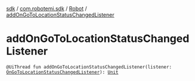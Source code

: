 [sdk](../../index.md) / [com.robotemi.sdk](../index.md) / [Robot](index.md) / [addOnGoToLocationStatusChangedListener](./add-on-go-to-location-status-changed-listener.md)

# addOnGoToLocationStatusChangedListener

`@UiThread fun addOnGoToLocationStatusChangedListener(listener: `[`OnGoToLocationStatusChangedListener`](../../com.robotemi.sdk.listeners/-on-go-to-location-status-changed-listener/index.md)`): `[`Unit`](https://kotlinlang.org/api/latest/jvm/stdlib/kotlin/-unit/index.html)